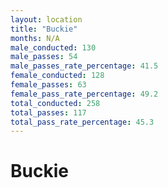 ```yaml
---
layout: location
title: "Buckie"
months: N/A
male_conducted: 130
male_passes: 54
male_passes_rate_percentage: 41.5
female_conducted: 128
female_passes: 63
female_pass_rate_percentage: 49.2
total_conducted: 258
total_passes: 117
total_pass_rate_percentage: 45.3
---
```


# Buckie
